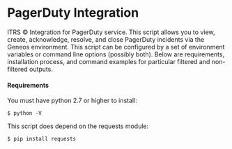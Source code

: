 # PagerDuty Integration
ITRS &copy; Integration for PagerDuty service. This script allows you to view, create, acknowledge, resolve, and close PagerDuty incidents via the Geneos environment. This script can be configured by a set of environment variables or command line options (possibly both).  Below are requirements, installation process, and command examples for particular filtered and non-filtered outputs.

#### Requirements
You must have python 2.7 or higher to install:

`$ python -V`

This script does depend on the requests module:

`$ pip install requests`
